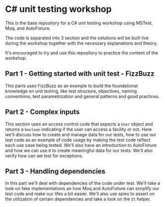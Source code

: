 # C# unit testing workshop

This is the base repository for a C# unit testing workshop using MSTest, Moq, and AutoFixture.

The code is separated into 3 section and the solutions will be built live during the workshop together with the necessary explanations and theory.

It's encouraged to try and use this repository to practice the content of the workshop.

## Part 1 - Getting started with unit test - FizzBuzz

This parts uses FizzBuzz as an example to build the foundational knowledge on unit testing, like test structure, objectives, naming conventions, test parametrization and general patterns and good practices.

## Part 2 - Complex inputs

This section uses an access control code that expects a `User` object and returns a `boolean` indicating if the user can access a facility or not.
Here we'll discuss how to create and manage data for our tests, how to use our test code as an example of code usage by making the test code reflect each use case being tested. We'll also have an introduction to AutoFixture and how we can use it to create meaningful data for our tests.
We'll also verify how can we test for exceptions.

## Part 3 - Handling dependencies

In this part we'll deal with dependencies of the code under test. We'll take a look on fake implementations an how Moq and AutoFixture can simplify our test code and make our lifes a bit easier.
We'll also use spies to assert on the utilization of certain dependencies and take a look on the `It` helper.
